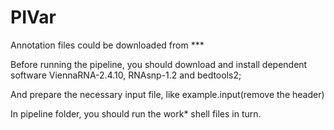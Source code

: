 # PIVar
Annotation files could be downloaded from ***

Before running the pipeline, you should download and install dependent software ViennaRNA-2.4.10, RNAsnp-1.2 and bedtools2;

And prepare the necessary input file, like example.input(remove the header)

In pipeline folder, you should run the work* shell files in turn.
